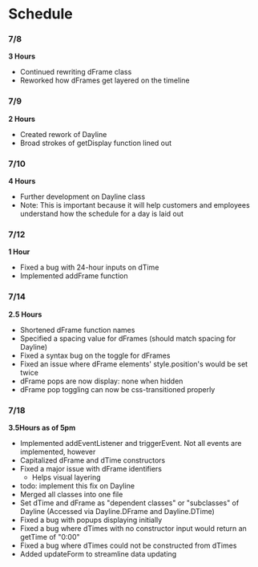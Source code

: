 # Schedule

### 7/8

**3 Hours**

- Continued rewriting dFrame class
- Reworked how dFrames get layered on the timeline
 
### 7/9

**2 Hours**
 
- Created rework of Dayline
- Broad strokes of getDisplay function lined out
 
### 7/10

**4 Hours**

- Further development on Dayline class
- Note: This is important because it will help customers and employees understand how the schedule for a day is laid out
 
### 7/12

**1 Hour**

- Fixed a bug with 24-hour inputs on dTime
- Implemented addFrame function
 
### 7/14

**2.5 Hours**

- Shortened dFrame function names
- Specified a spacing value for dFrames (should match spacing for Dayline)
- Fixed a syntax bug on the toggle for dFrames
- Fixed an issue where dFrame elements' style.position's would be set twice
- dFrame pops are now display: none when hidden
- dFrame pop toggling can now be css-transitioned properly
 
### 7/18

**3.5Hours as of 5pm**

- Implemented addEventListener and triggerEvent. Not all events are implemented, however
- Capitalized dFrame and dTime constructors
- Fixed a major issue with dFrame identifiers
    - Helps visual layering
- todo: implement this fix on Dayline
- Merged all classes into one file
- Set dTime and dFrame as "dependent classes" or "subclasses" of Dayline (Accessed via Dayline.DFrame and Dayline.DTime)
- Fixed a bug with popups displaying initially
- Fixed a bug where dTimes with no constructor input would return an getTime of "0:00"
- Fixed a bug where dTimes could not be constructed from dTimes
- Added updateForm to streamline data updating